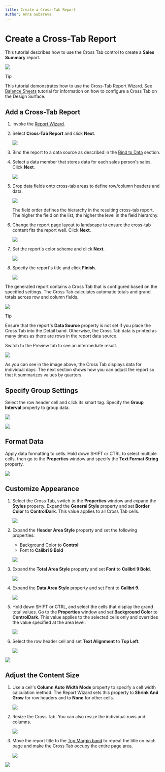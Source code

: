 ```yaml
---
title: Create a Cross-Tab Report
author: Anna Gubareva
---
```

# Create a Cross-Tab Report

This tutorial describes how to use the Cross Tab control to create a **Sales Summary** report.

![](../../../../images/eurd-win-cross-tab-report-result-final.png)

> [!TIP]
> This tutorial demonstrates how to use the Cross-Tab Report Wizard. See [Balance Sheets](balance-sheets.md) tutorial for information on how to configure a Cross Tab on the Design Surface.

## Add a Cross-Tab Report

1. Invoke the [Report Wizard](../report-designer-tools/report-wizard.md).

1. Select **Cross-Tab Report** and click **Next**.

    ![](../../../../images/eurd-win-cross-tab-report-wizard-select-report-type.png)

1. Bind the report to a data source as described in the [Bind to Data](../bind-to-data.md) section.

1. Select a data member that stores data for each sales person's sales. Click **Next**.

    ![](../../../../images/eurd-win-cross-tab-report-wizard-select-view.png)

1. Drop data fields onto cross-tab areas to define row/column headers and data.

    ![](../../../../images/eurd-win-cross-tab-report-wizard-drop-fields.png)

    The field order defines the hierarchy in the resulting cross-tab report. The higher the field on the list, the higher the level in the field hierarchy.

1. Change the report page layout to landscape to ensure the cross-tab content fits the report well. Click **Next**.

    ![](../../../../images/eurd-win-cross-tab-report-wizard-page-settings.png)

1. Set the report's color scheme and click **Next**.

    ![](../../../../images/eurd-win-cross-tab-report-wizard-set-color-scheme.png)

1. Specify the report's title and click **Finish**.

    ![](../../../../images/eurd-win-cross-tab-report-wizard-specify-report-title.png)

The generated report contains a Cross Tab that is configured based on the specified settings. The Cross Tab calculates automatic totals and grand totals across row and column fields.

![](../../../../images/eurd-win-cross-tab-report-wizard-result.png)

> [!TIP]
> Ensure that the report's **Data Source** property is not set if you place the Cross Tab into the Detail band. Otherwise, the Cross Tab data is printed as many times as there are rows in the report data source.

Switch to the Preview tab to see an intermediate result.

![](../../../../images/eurd-win-cross-tab-report-wizard-result-preview.png)

As you can see in the image above, the Cross Tab displays data for individual days. The next section shows how you can adjust the report so that it summarizes values by quarters.

## Specify Group Settings

Select the row header cell and click its smart tag. Specify the **Group Interval** property to group data.

![](../../../../images/eurd-win-cross-tab-report-group-interval.png)

![](../../../../images/eurd-win-cross-tab-report-group-interval-preview.png)

## Format Data

Apply data formatting to cells. Hold down SHIFT or CTRL to select multiple cells, then go to the **Properties** window and specify the **Text Format String** property.

![](../../../../images/eurd-win-cross-tab-report-prices-format-string.png)

## Customize Appearance

1. Select the Cross Tab, switch to the **Properties** window and expand the **Styles** property. Expand the **General Style** property and set **Border Color** to **ControlDark**. This value applies to all Cross Tab cells.

    ![](../../../../images/eurd-win-cross-tab-report-general-style.png)

1. Expand the **Header Area Style** property and set the following properties:

    * Background Color to **Control**
    * Font to **Calibri 9 Bold**

    ![](../../../../images/eurd-win-cross-tab-report-header-area-style.png)

1. Expand the **Total Area Style** property and set **Font** to **Calibri 9 Bold**.

    ![](../../../../images/eurd-win-cross-tab-report-total-area-style.png)

1. Expand the **Data Area Style** property and set Font to **Calibri 9**.

    ![](../../../../images/eurd-win-cross-tab-report-data-area-style.png)

1. Hold down SHIFT or CTRL, and select the cells that display the grand total values. Go to the **Properties** window and set **Background Color** to **ControlDark**. This value applies to the selected cells only and overrides the value specified at the area level.

    ![](../../../../images/eurd-win-cross-tab-report-grand-totals-appearance.png)

1. Select the row header cell and set **Text Alignment** to **Top Left**.

    ![](../../../../images/eurd-win-cross-tab-report-cell-text-alignment.png)

![](../../../../images/eurd-win-cross-tab-report-appearance-result.png)

## Adjust the Content Size

1. Use a cell's **Column Auto Width Mode** property to specify a cell width calculation method. The Report Wizard sets this property to **Shrink And Grow** for row headers and to **None** for other cells.

    ![](../../../../images/eurd-win-cross-tab-report-column-auto-width-mode.png)

1. Resize the Cross Tab. You can also resize the individual rows and columns.

    ![](../../../../images/eurd-win-cross-tab-report-resize-control.png)

1. Move the report title to the [Top Margin band](../introduction-to-banded-reports.md) to repeat the title on each page and make the Cross Tab occupy the entire page area.

    ![](../../../../images/eurd-win-cross-tab-report-move-title.png)

![](../../../../images/eurd-win-cross-tab-report-result-final.png)
